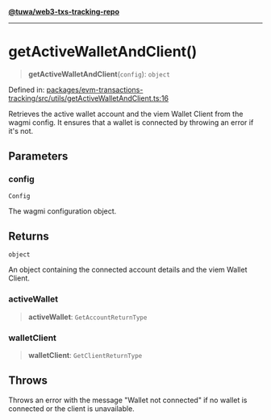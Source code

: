 [**@tuwa/web3-txs-tracking-repo**](../../../README.md)

***

# getActiveWalletAndClient()

> **getActiveWalletAndClient**(`config`): `object`

Defined in: [packages/evm-transactions-tracking/src/utils/getActiveWalletAndClient.ts:16](https://github.com/TuwaIO/web3-transactions-tracking/blob/ef26e0214bae02134bca62097cf4b010e691f9d5/packages/evm-transactions-tracking/src/utils/getActiveWalletAndClient.ts#L16)

Retrieves the active wallet account and the viem Wallet Client from the wagmi config.
It ensures that a wallet is connected by throwing an error if it's not.

## Parameters

### config

`Config`

The wagmi configuration object.

## Returns

`object`

An object containing the connected account details and the viem Wallet Client.

### activeWallet

> **activeWallet**: `GetAccountReturnType`

### walletClient

> **walletClient**: `GetClientReturnType`

## Throws

Throws an error with the message "Wallet not connected" if no wallet is connected or the client is unavailable.
